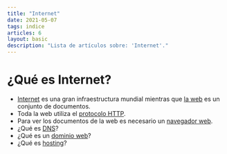 ```yaml
---
title: "Internet"
date: 2021-05-07
tags: indice
articles: 6
layout: basic
description: "Lista de artículos sobre: 'Internet'."
---
```


# ¿Qué es Internet?
- [Internet](../internet/que-es-internet) es una gran infraestructura mundial mientras que [la web](../internet/que-es-web) es un conjunto de documentos.
- Toda la web utiliza el [protocolo HTTP](../internet/que-es-http).
- Para ver los documentos de la web es necesario un [navegador web](../internet/que-es-navegador-web).
- ¿Qué es [DNS](../internet/que-es-dns)?
- ¿Qué es un [dominio web](../internet/que-es-dominio-web)?
- ¿Qué es [hosting](../internet/que-es-hosting)?

